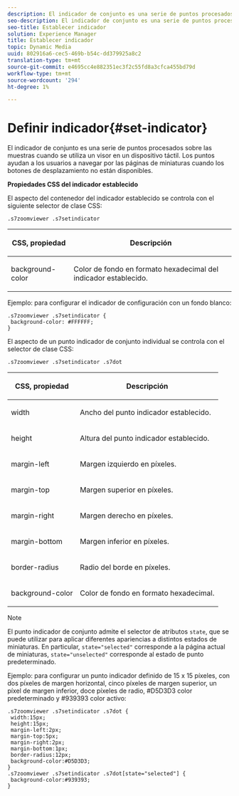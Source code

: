 ```yaml
---
description: El indicador de conjunto es una serie de puntos procesados sobre las muestras cuando se utiliza un visor en un dispositivo táctil. Los puntos ayudan a los usuarios a navegar por las páginas de miniaturas cuando los botones de desplazamiento no están disponibles.
seo-description: El indicador de conjunto es una serie de puntos procesados sobre las muestras cuando se utiliza un visor en un dispositivo táctil. Los puntos ayudan a los usuarios a navegar por las páginas de miniaturas cuando los botones de desplazamiento no están disponibles.
seo-title: Establecer indicador
solution: Experience Manager
title: Establecer indicador
topic: Dynamic Media
uuid: 802916a6-cec5-469b-b54c-dd379925a8c2
translation-type: tm+mt
source-git-commit: e4695cc4e882351ec3f2c55fd8a3cfca455bd79d
workflow-type: tm+mt
source-wordcount: '294'
ht-degree: 1%

---
```



# Definir indicador{#set-indicator}

El indicador de conjunto es una serie de puntos procesados sobre las muestras cuando se utiliza un visor en un dispositivo táctil. Los puntos ayudan a los usuarios a navegar por las páginas de miniaturas cuando los botones de desplazamiento no están disponibles.

<!--<a id="section_061E550C1C1D4DB2BD663A898895B38C"></a>-->

**Propiedades CSS del indicador establecido**

El aspecto del contenedor del indicador establecido se controla con el siguiente selector de clase CSS:

```
.s7zoomviewer .s7setindicator
```

<table id="table_94EE3F5BBE4547C0B4943471CEE7EDE4"> 
 <thead> 
  <tr> 
   <th colname="col1" class="entry"> <p> CSS, propiedad </p> </th> 
   <th colname="col2" class="entry"> <p>Descripción </p> </th> 
  </tr> 
 </thead>
 <tbody> 
  <tr> 
   <td colname="col1"> <p> <span class="codeph"> background-color  </span> </p> </td> 
   <td colname="col2"> <p>Color de fondo en formato hexadecimal del indicador establecido. </p> </td> 
  </tr> 
 </tbody> 
</table>

Ejemplo: para configurar el indicador de configuración con un fondo blanco:

```
.s7zoomviewer .s7setindicator { 
 background-color: #FFFFFF; 
}
```

El aspecto de un punto indicador de conjunto individual se controla con el selector de clase CSS:

`.s7zoomviewer .s7setindicator .s7dot`

<table id="table_09B6E232FB94417392D101A7A653BE54"> 
 <thead> 
  <tr> 
   <th colname="col1" class="entry"> <p> CSS, propiedad </p> </th> 
   <th colname="col2" class="entry"> <p>Descripción </p> </th> 
  </tr> 
 </thead>
 <tbody> 
  <tr> 
   <td colname="col1"> <p> <span class="codeph"> width </span> </p> </td> 
   <td colname="col2"> <p>Ancho del punto indicador establecido. </p> </td> 
  </tr> 
  <tr> 
   <td colname="col1"> <p> <span class="codeph"> height </span> </p> </td> 
   <td colname="col2"> <p>Altura del punto indicador establecido. </p> </td> 
  </tr> 
  <tr> 
   <td colname="col1"> <p> <span class="codeph"> margin-left  </span> </p> </td> 
   <td colname="col2"> <p>Margen izquierdo en píxeles. </p> </td> 
  </tr> 
  <tr> 
   <td colname="col1"> <p> <span class="codeph"> margin-top  </span> </p> </td> 
   <td colname="col2"> <p>Margen superior en píxeles. </p> </td> 
  </tr> 
  <tr> 
   <td colname="col1"> <p> <span class="codeph"> margin-right  </span> </p> </td> 
   <td colname="col2"> <p>Margen derecho en píxeles. </p> </td> 
  </tr> 
  <tr> 
   <td colname="col1"> <p> <span class="codeph"> margin-bottom  </span> </p> </td> 
   <td colname="col2"> <p>Margen inferior en píxeles. </p> </td> 
  </tr> 
  <tr> 
   <td colname="col1"> <p> <span class="codeph"> border-radius  </span> </p> </td> 
   <td colname="col2"> <p>Radio del borde en píxeles. </p> </td> 
  </tr> 
  <tr> 
   <td colname="col1"> <p> <span class="codeph"> background-color  </span> </p> </td> 
   <td colname="col2"> <p>Color de fondo en formato hexadecimal. </p> </td> 
  </tr> 
 </tbody> 
</table>

>[!NOTE]
>
>El punto indicador de conjunto admite el selector de atributos `state`, que se puede utilizar para aplicar diferentes apariencias a distintos estados de miniaturas. En particular, `state="selected"` corresponde a la página actual de miniaturas, `state="unselected"` corresponde al estado de punto predeterminado.

Ejemplo: para configurar un punto indicador definido de 15 x 15 píxeles, con dos píxeles de margen horizontal, cinco píxeles de margen superior, un píxel de margen inferior, doce píxeles de radio, #D5D3D3 color predeterminado y #939393 color activo:

```
.s7zoomviewer .s7setindicator .s7dot { 
 width:15px; 
 height:15px; 
 margin-left:2px; 
 margin-top:5px; 
 margin-right:2px; 
 margin-bottom:1px; 
 border-radius:12px; 
 background-color:#D5D3D3;  
} 
.s7zoomviewer .s7setindicator .s7dot[state="selected"] { 
 background-color:#939393;  
}
```

